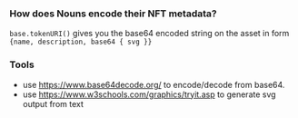### How does Nouns encode their NFT metadata?

`base.tokenURI()` gives you the base64 encoded string on the asset in form `{name, description, base64 { svg }}`

### Tools

- use https://www.base64decode.org/ to encode/decode from base64.
- use https://www.w3schools.com/graphics/tryit.asp to generate svg output from text

